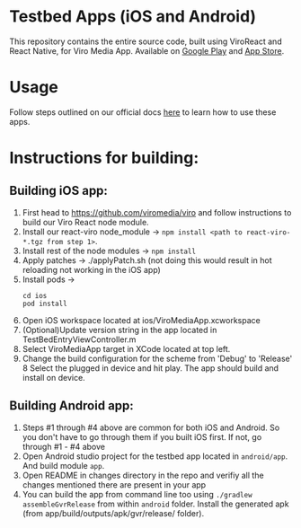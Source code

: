 # Testbed Apps (iOS and Android)

This repository contains the entire source code, built using ViroReact and React Native, for Viro Media App. Available on [Google Play](https://play.google.com/store/apps/details?id=com.viromedia.viromedia) and [App Store](https://apps.apple.com/us/app/viro-media/id1163100576).

# Usage
Follow steps outlined on our official docs [here](https://docs.viromedia.com/docs/develop-with-viro) to learn how to use these apps.

# Instructions for building:

## Building iOS app:
1. First head to https://github.com/viromedia/viro and follow instructions to build our Viro React node module.
2. Install our react-viro node_module → `npm install <path to react-viro-*.tgz from step 1>`.
3. Install rest of the node modules → `npm install`
4. Apply patches → ./applyPatch.sh (not doing this would result in hot reloading not working in the iOS app) 
5. Install pods →
   ```
   cd ios
   pod install
   ```
4. Open iOS workspace located at ios/ViroMediaApp.xcworkspace
5. (Optional)Update version string in the app located in TestBedEntryViewController.m
6. Select ViroMediaApp target in XCode located at top left.
7. Change the build configuration for the scheme from 'Debug' to 'Release'
8 Select the plugged in device and hit play. The app should build and install on device.

## Building Android app:
1. Steps #1 through #4 above are common for both iOS and Android. So you don't have to go through them if you built iOS first. If not, go through #1 - #4 above
2. Open Android studio project for the testbed app located in `android/app`. And build module `app`.
3. Open README in changes directory in the repo and verifiy all the changes mentioned there are present in your app
4. You can build the app from command line too using `./gradlew assembleGvrRelease` from within `android` folder.
Install the generated apk (from app/build/outputs/apk/gvr/release/ folder).
